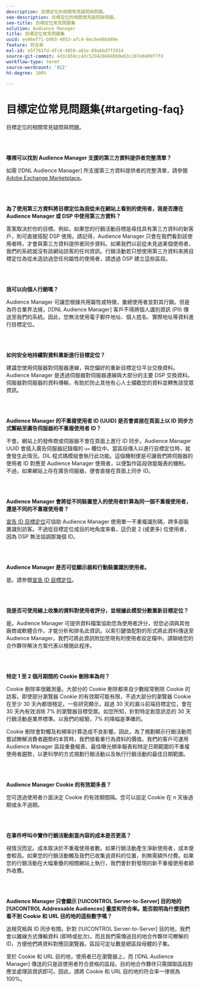 ```yaml
---
description: 目標定位的相關常見疑問與問題。
seo-description: 目標定位的相關常見疑問與問題。
seo-title: 目標定位常見問題集
solution: Audience Manager
title: 目標定位常見問題集
uuid: ee96ef71-b903-4953-afc4-8ec8e48bd49e
feature: 符合率
exl-id: e5f761fd-dfc8-4859-a81e-89abbd7f2914
source-git-commit: 4d3c859cc4dc5294286680b0e63c287e0409f7fd
workflow-type: tm+mt
source-wordcount: '922'
ht-degree: 100%

---
```


# 目標定位常見問題集{#targeting-faq}

目標定位的相關常見疑問與問題。

<br> 

<!-- 

faq_targeting.xml

 -->

**哪裡可以找到 Audience Manager 支援的第三方資料提供者完整清單？**

如需 [!DNL Audience Manager] 所支援第三方資料提供者的完整清單，請參閱 [Adobe Exchange Marketplace](https://exchange.adobe.com/experiencecloud.html)。

<br> 

**為了使用第三方資料將目標定位為我從未在網站上看到的使用者，我是否應在 Audience Manager 或 DSP 中使用第三方資料？**

答案取決於你的目標。例如，如果您的行銷活動目標是尋找具有第三方資料的新客戶，則可直接搭配 DSP 使用。請記得，Audience Manager 只會在我們看到該使用者時，才會與第三方資料提供者同步資料。如果我們以前從未見過某個使用者，我們的系統就沒有該網站訪客的任何資訊。行銷活動若只想使用第三方資料來將目標定位為從未造訪過您任何屬性的使用者，請透過 DSP 建立這些區段。

<br> 

**我可以向個人行銷嗎？**

Audience Manager 可讓您根據共用屬性或特徵，彙總使用者並對其行銷。但是為符合業界法規，[!DNL Audience Manager] 客戶不得將個人識別資訊 (PII) 傳送至我們的系統。因此，您無法使用電子郵件地址、個人姓名、實際地址等資料進行目標定位。

<br> 

**如何安全地持續對資料重新進行目標定位？**

建議您使用伺服器對伺服器連線，與您偏好的重新目標定位平台交換資料。Audience Manager 是透過伺服器對伺服器連線與大部分的主要 DSP 交換資料。伺服器對伺服器的資料傳輸，有助於防止其他有心人士攔截您的資料並轉售該受眾資訊。

<br> 

**Audience Manager 的不重複使用者 ID (UUID) 是否會直接在頁面上以 ID 同步方式繫結至廣告伺服器的不重複使用者 ID？**

不會。網站上的發佈商或伺服器不會在頁面上進行 ID 同步。Audience Manager UUID 會插入廣告伺服器記錄檔的 `u=` 欄位中。當區段傳入以進行目標定位時，就會發生此情況。DIL 程式碼模組會執行此功能。這個機制便是可讓我們將伺服器的使用者 ID 對應至 Audience Manager 使用者，以便製作區段效能報表的機制。不過，如果網站上存在廣告伺服器，便會直接在頁面上同步 ID。

<br> 

**Audience Manager 會將從不同裝置登入的使用者計算為同一個不重複使用者，還是不同的不重複使用者？**

[宣告 ID 目標定位](../features/declared-ids.md#declared-id-targeting)可協助 Audience Manager 使用單一不重複識別碼，跨多部裝置識別訪客。不過從目標定位或目的地角度來看，這仍是 2 (或更多) 位使用者，因為 DSP 無法協調那幾個 ID。

<br> 

**Audience Manager 是否可從顯示器和行動裝置識別使用者。**

是。請參閱[宣告 ID 目標定位](../features/declared-ids.md#declared-id-targeting)。

<br> 

**我是否可使用線上收集的資料對使用者評分，並根據此模型分數重新目標定位？**

是。Audience Manager 可提供資料檔案協助您為使用者評分，但您必須與其他廠商或軟體合作，才能分析和排名此資訊。以索引鍵值配對的形式將此資料傳送至 Audience Manager。我們可將此資訊附加至現有的使用者設定檔中。請聯絡您的合作夥伴解決方案代表以檢閱此程序。

<br> 

**特定 1 至 2 個月期間的 Cookie 刪除率為何？**

Cookie 刪除率很難測量。大部分的 Cookie 刪除都來自少數經常刪除 Cookie 的訪客。即使部分瀏覽器 Cookie 的有效期可能有限，不過大部分的瀏覽器 Cookie 在至少 30 天內都很穩定。一些研究顯示，超過 30 天的漏斗前端目標定位，會在 30 天內有效消除 7% 的瀏覽器目標受眾。如您所知，針對特定創意訊息的 30 天行銷活動是業界標準。以我們的經驗，7% 的降幅是準確的。

Cookie 刪除會對觸及和頻率計算造成不良影響。因此，為了規劃顯示行銷活動而嘗試瞭解消費者趨勢的本質時，我們很看重行為資料的價值。我們的客戶可運用 Audience Manager 區段重疊報表、最佳曝光頻率報表和特定日期範圍的不重複使用者趨勢，以更科學的方式規劃行銷活動以及執行行銷活動的最佳日期範圍。

<br> 

**Audience Manager Cookie 的有效期多長？**

您可透過使用者介面決定 Cookie 的有效期間隔。您可以設定 Cookie 在 *n* 天後過期或永不過期。

<br> 

**在事件呼叫中實作行銷活動創意內容的成本是否更高？**

視情況而定。成本取決於不重複使用者數。如果行銷活動產生淨新使用者，成本便會較高。如果您的行銷活動觸及我們已收集過資料的位置，則無需額外付費。如果您的行銷活動在大幅重疊的相關網站上執行，我們會針對發現的新不重複使用者額外收費。

<br> 

**Audience Manager 只會顯示 [!UICONTROL Server-to-Server] 目的地的 [!UICONTROL Addressable Audiences] 量度和符合率。能否說明為什麼我們看不到 Cookie 和 URL 目的地的這些數字嗎？**

追根究柢與 ID 同步有關。針對 [!UICONTROL Server-to-Server] 目的地，我們會以離線方式傳輸資料 (即時或批次)，而且我們需傳送目的地合作夥伴可瞭解的 ID，方便他們將資料對應回瀏覽器。區段可定址數是總區段母體的子集。

至於 Cookie 和 URL 目的地，使用者已在瀏覽器上，而 [!DNL Audience Manager] 傳送的只是該使用者符合資格的區段。目的地合作夥伴只需擷取區段對應並處理該資訊即可。因此，請將 Cookie 和 URL 目的地的符合率一律視為 100%。
